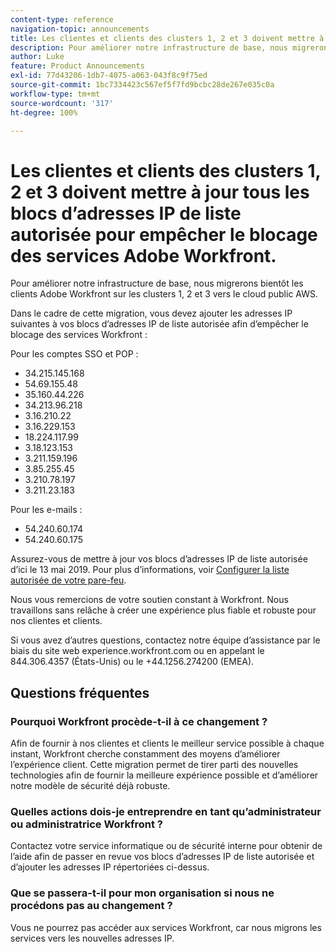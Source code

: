 ```yaml
---
content-type: reference
navigation-topic: announcements
title: Les clientes et clients des clusters 1, 2 et 3 doivent mettre à jour tous les blocs d’adresses IP de liste autorisée pour empêcher le blocage des services Adobe Workfront.
description: Pour améliorer notre infrastructure de base, nous migrerons bientôt les clients Adobe Workfront sur les clusters 1, 2 et 3 vers le cloud public AWS.
author: Luke
feature: Product Announcements
exl-id: 77d43206-1db7-4075-a063-043f8c9f75ed
source-git-commit: 1bc7334423c567ef5f7fd9bcbc28de267e035c0a
workflow-type: tm+mt
source-wordcount: '317'
ht-degree: 100%

---
```


# Les clientes et clients des clusters 1, 2 et 3 doivent mettre à jour tous les blocs d’adresses IP de liste autorisée pour empêcher le blocage des services Adobe Workfront.

Pour améliorer notre infrastructure de base, nous migrerons bientôt les clients Adobe Workfront sur les clusters 1, 2 et 3 vers le cloud public AWS.

Dans le cadre de cette migration, vous devez ajouter les adresses IP suivantes à vos blocs d’adresses IP de liste autorisée afin d’empêcher le blocage des services Workfront :

Pour les comptes SSO et POP :

* 34.215.145.168
* 54.69.155.48
* 35.160.44.226
* 34.213.96.218
* 3.16.210.22
* 3.16.229.153
* 18.224.117.99
* 3.18.123.153
* 3.211.159.196
* 3.85.255.45
* 3.210.78.197
* 3.211.23.183

Pour les e-mails :

* 54.240.60.174
* 54.240.60.175

Assurez-vous de mettre à jour vos blocs d’adresses IP de liste autorisée d’ici le 13 mai 2019. Pour plus d’informations, voir [Configurer la liste autorisée de votre pare-feu](../../../administration-and-setup/get-started-wf-administration/configure-your-firewall.md).

Nous vous remercions de votre soutien constant à Workfront. Nous travaillons sans relâche à créer une expérience plus fiable et robuste pour nos clientes et clients.

Si vous avez d’autres questions, contactez notre équipe d’assistance par le biais du site web experience.workfront.com ou en appelant le 844.306.4357 (États-Unis) ou le +44.1256.274200 (EMEA).

## Questions fréquentes

### Pourquoi Workfront procède-t-il à ce changement ?

Afin de fournir à nos clientes et clients le meilleur service possible à chaque instant, Workfront cherche constamment des moyens d’améliorer l’expérience client. Cette migration permet de tirer parti des nouvelles technologies afin de fournir la meilleure expérience possible et d’améliorer notre modèle de sécurité déjà robuste.

### Quelles actions dois-je entreprendre en tant qu’administrateur ou administratrice Workfront ?

Contactez votre service informatique ou de sécurité interne pour obtenir de l’aide afin de passer en revue vos blocs d’adresses IP de liste autorisée et d’ajouter les adresses IP répertoriées ci-dessus.

### Que se passera-t-il pour mon organisation si nous ne procédons pas au changement ?

Vous ne pourrez pas accéder aux services Workfront, car nous migrons les services vers les nouvelles adresses IP.

